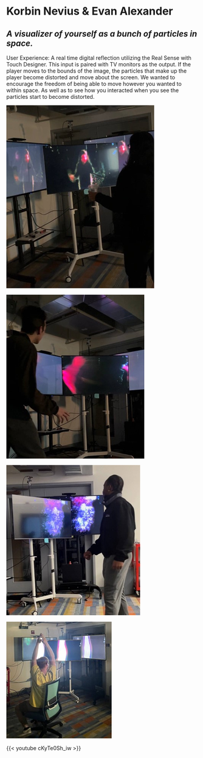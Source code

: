 # Korbin Nevius & Evan Alexander

## _A visualizer of yourself as a bunch of particles in space._

User Experience: A real time digital reflection utilizing the Real Sense with Touch Designer. This input is paired with TV monitors as the output. If the player moves to the bounds of the image, the particles that make up the player become distorted and move about the screen. We wanted to encourage the freedom of being able to move however you wanted to within space. As well as to see how you interacted when you see the particles start to become distorted.

![Images](korbinevan2.jpg)

![](korbinevan3.jpg)

![](korbinevan4.jpg)

![](korbinevan5.jpg)

{{< youtube cKyTe0Sh_iw >}}